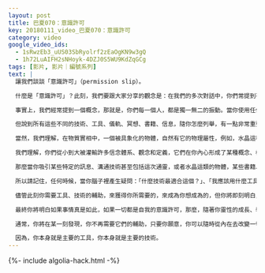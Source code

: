 ```yaml
---
layout: post
title: 巴夏070：意識許可
key: 20180111_video_巴夏070：意識許可
category: video
google_video_ids:
  - 1sRwzEb3_uUS03SbRyolrf2zEaOgKN9w3gQ
  - 1h72LuAIFH2sNHoyk-4DZJ0S5WU9KdZqGCg
tags: [影片, 影片｜編號系列]
text: |
  讓我們談談「意識許可」（permission slip）。

  什麼是「意識許可」？此刻，我們要跟大家分享的觀念是：在我們的多次對話中，你們常提到有關不同的工具、儀軌、書籍、信息。我們常常被問到：「這個方法有用嗎？這個儀軌怎麼樣？這個怎樣做最好？那個怎樣做最好？」

  事實上，我們經常提到一個概念，那就是，你們每一個人，都是獨一無二的振動。當你使用任何方法、儀軌、觀念、信息時，在那一刻，從原理上說，它就是你的最佳工具。正是因為頻率的共振，你才選擇了它。所以，即使明天你選擇了另一個工具，只要它吸引著你，只要它和你的頻率共振，只要你相信：是人生的同步性將它吸引至你，那麼，即使它不同於你前一天的選擇，它仍然是那一刻你的最佳工具。因為是你的頻率吸引了它。同頻相吸，異頻相斥。

  但說到所有這些不同的技術、工具、儀軌、冥想、書籍、信息，隨你怎麼列舉，有一點非常重要，我們應該明白：無論是抽象的概念或是形象的道具，它們的本質，都是「意識許可」，是讓自己「回歸真我」的許可證。工具的力量並不源於工具本身，它們本身沒有實際的作用。

  當然，我們理解，在物質實相中，一個被具象化的物體，自然有它的物理屬性，例如，水晶這種物質顯然代表了某種特定的能量模式，沒錯，但儘管如此，我們要表達的重點是：你所使用的物體、理念、技術，無論其本身固有的屬性如何，除非你選擇與它們所象徵的頻率進行對接，否則它們不會對你的內在造成任何改變。所以，是你用自己的力量，在創造效果，只不過在此過程中，你借助自己的信念體系（往往是下意識地），來吸引最符合你內在頻率的工具，以此作為「回歸真我」的意識許可。

  我們理解，你們從小到大被灌輸許多信念體系、觀念和定義，它們在你內心形成了某種概念、模式，讓你們誤以為自己無法成為理想中的自己。你們經常提到，因為各種障礙和挑戰，使自己無法做真正喜歡的事，過真正嚮往的生活。儘管事實不是這樣，但我們明白，對於你們來說，如果你們的信念體系認為「這是真理」，那麼這就是「真理」。因為即使物質實相本質不是真實的，你對物質實相的體驗卻是真實的。「體驗」是唯一真實的，「體驗」就是實相，但你「所體驗的對象」卻不是真實的。

  那麼當你吸引某些特定的訊息、溝通技術甚至包括這次通靈，或者水晶這類的物體，某些書籍、儀軌、冥想法，這一切都是你給自己「簽署」的許可證，使你終於能給自己創造一個安全的空間，來表達更真實的自己。這些工具本身並沒有影響你，都是你自己的「功勞」。但如果你需要一個「藉口」（來做真實的自己），如果你需要一個「來自宇宙的許可」，那麼大可選擇上述這所有的工具，你根據內在信念體系的投射，選擇了合適的工具，其實都是你自己給自己的許可，你借助這些像征、符號，讓自己回歸真實的我。

  所以請記住，任何時候，當你腦子裡產生疑問：「什麼技術最適合這個？」、「我應該用什麼工具？」時，所有被你找到的、推薦給你的、吸引你的工具，都是你給自己的不同版本的意識許可。你通過這些工具的象徵意義，揭露出自己意識中存在的某種思維模式、信念體系和固有定義，當你瞭解到這一點，並帶著這樣的覺知去使用儀軌、工具、技術，你將更迅速、更強烈、更徹底地為自己授權。

  儘管此刻你需要工具、技術的輔助，來獲得你所需要的，來成為你想成為的，但你將即刻明白，你所有的自導自演，只是為了讓一切更「合乎情理」，更符合你的信念體系，從而，你不再有任何理由「不做自己」。

  最終你將明白如果事情真是如此，如果一切都是自我的意識許可，那麼，隨著你靈性的成長、學習和擴展，你將意識到：任何技術、工具都是有效的。它們在各自對應的情景下都是最好的，不分高低，無所謂哪一個「更好」。

  通常，你將在某一刻發現，你不再需要它們的輔助，只要你願意，你可以隨時從內在去改變一切。你將簡化整個流程，不需要技術、工具，你將簡單地說：「好吧，我只是『選擇』，我選擇成為那樣的存在，我選擇那樣的存在狀態，我不需要其他所有的工具、技術，剩下的只是認識到只要我選擇就會我成為那樣，而我選擇什麼由我決定。哪怕我為了好玩、為了找一個「做自己的理由」，而選擇使用某種技術、工具，那也是沒關係的，我大可順其自然，但最終，我將超越對工具的需要。」

  因為，你本身就是主要的工具，你本身就是主要的技術。
---
```


{%- include algolia-hack.html -%}
